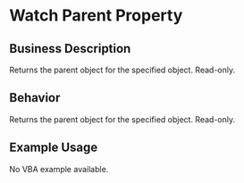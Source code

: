 # Watch Parent Property

## Business Description
Returns the parent object for the specified object. Read-only.

## Behavior
Returns the parent object for the specified object. Read-only.

## Example Usage
No VBA example available.